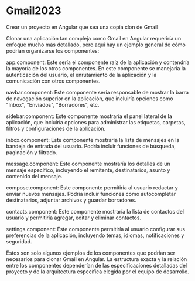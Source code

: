 # Gmail2023
Crear un proyecto en Angular que sea una copia clon de Gmail

Clonar una aplicación tan compleja como Gmail en Angular requeriría un enfoque mucho más detallado, pero aquí hay un ejemplo general de cómo podrían organizarse los componentes:

app.component: Este sería el componente raíz de la aplicación y contendría la mayoría de los otros componentes. En este componente se manejaría la autenticación del usuario, el enrutamiento de la aplicación y la comunicación con otros componentes.

navbar.component: Este componente sería responsable de mostrar la barra de navegación superior en la aplicación, que incluiría opciones como "Inbox", "Enviados", "Borradores", etc.

sidebar.component: Este componente mostraría el panel lateral de la aplicación, que incluiría opciones para administrar las etiquetas, carpetas, filtros y configuraciones de la aplicación.

inbox.component: Este componente mostraría la lista de mensajes en la bandeja de entrada del usuario. Podría incluir funciones de búsqueda, paginación y filtrado.

message.component: Este componente mostraría los detalles de un mensaje específico, incluyendo el remitente, destinatarios, asunto y contenido del mensaje.

compose.component: Este componente permitiría al usuario redactar y enviar nuevos mensajes. Podría incluir funciones como autocompletar destinatarios, adjuntar archivos y guardar borradores.

contacts.component: Este componente mostraría la lista de contactos del usuario y permitiría agregar, editar y eliminar contactos.

settings.component: Este componente permitiría al usuario configurar sus preferencias de la aplicación, incluyendo temas, idiomas, notificaciones y seguridad.

Estos son solo algunos ejemplos de los componentes que podrían ser necesarios para clonar Gmail en Angular. La estructura exacta y la relación entre los componentes dependerían de las especificaciones detalladas del proyecto y de la arquitectura específica elegida por el equipo de desarrollo.
